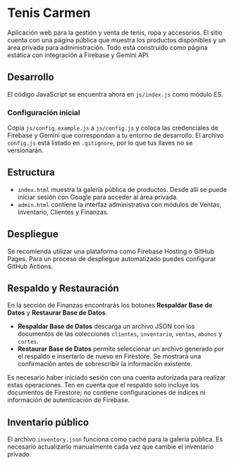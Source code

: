 # Tenis Carmen

Aplicación web para la gestión y venta de tenis, ropa y accesorios. El sitio cuenta con una página pública que muestra los productos disponibles y un área privada para administración. Todo está construido como página estática con integración a Firebase y Gemini API.

## Desarrollo

El código JavaScript se encuentra ahora en `js/index.js` como módulo ES.

### Configuración inicial

Copia `js/config.example.js` a `js/config.js` y coloca las credenciales de
Firebase y Gemini que correspondan a tu entorno de desarrollo. El archivo
`config.js` está listado en `.gitignore`, por lo que tus llaves no se
versionarán.

## Estructura

* `index.html` muestra la galería pública de productos. Desde allí se puede iniciar sesión con Google para acceder al área privada.
* `admin.html` contiene la interfaz administrativa con módulos de Ventas, Inventario, Clientes y Finanzas.

## Despliegue

Se recomienda utilizar una plataforma como Firebase Hosting o GitHub Pages. Para un proceso de despliegue automatizado puedes configurar GitHub Actions.

## Respaldo y Restauración

En la sección de Finanzas encontrarás los botones **Respaldar Base de Datos** y **Restaurar Base de Datos**.

- **Respaldar Base de Datos** descarga un archivo JSON con los documentos de las colecciones `clientes`, `inventario`, `ventas`, `abonos` y `cortes`.
- **Restaurar Base de Datos** permite seleccionar un archivo generado por el respaldo e insertarlo de nuevo en Firestore. Se mostrará una confirmación antes de sobrescribir la información existente.

Es necesario haber iniciado sesión con una cuenta autorizada para realizar estas operaciones. Ten en cuenta que el respaldo solo incluye los documentos de Firestore; no contiene configuraciones de índices ni información de autenticación de Firebase.


## Inventario público

El archivo `inventory.json` funciona como caché para la galería pública. Es necesario actualizarlo manualmente cada vez que cambie el inventario privado.
